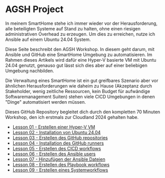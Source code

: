 # AGSH Project

In meinem SmartHome stehe ich immer wieder vor der Herausforderung, alle beteiligten Systeme auf Stand zu halten, ohne einen riesigen administrativen Overhead zu erzeugen. Um dies zu erreichen, nutze ich Ansible auf einem Ubuntu 24.04 System.

Diese Seite beschreibt den AGSH Workshop. In diesem geht darum, mit Ansible und GitHub eine SmartHome Umgebung zu automatisieren. Im Rahmen dieses Artikels wird dafür eine Hyper-V basierte VM mit Ubuntu 24.04 genutzt, genauso gut lässt sich dies aber auf einer beliebigen Umgebung nachbilden.

Die Verwaltung eines SmartHome ist ein gut greifbares Szenario aber vor ähnlichen Herausforderungen wie daheim zu Hause (Akzeptanz durch Stakeholder, wenig zeitliche Ressourcen, kein Budget für aufwändige Softwaremanagement Suiten) stehen viele CICD Umgebungen in denen "Dinge" automatisiert werden müssen.

Dieses GitHub Repository begleitet dich durch den kompletten 70 Minuten Workshop, den ich erstmals zur Cloudland 2024 gehalten habe.

- [Lesson 01 - Erstellen einer Hyper-V VM](./Lesson01-create_vm/Lesson01.md)
- [Lesson 02 - Installation von Ubuntu 24.04](./Lesson02-install_ubuntu_in_vm/Lesson02.md)
- [Lesson 03 - Erstellen des GitHub repositories](./Lesson03-create_gh_repository/Lesson03.md)
- [Lesson 04 - Installation des GitHub runners](./Lesson04-install_github_runner/Lesson04.md)
- [Lesson 05 - Erstellen des CICD workflows](./Lesson05-create_cicd_workflow/Lesson05.md)
- [Lesson 06 - Erstellen des Ansible users](./Lesson06-create_ansible_user/Lession06.md)
- [Lesson 07 - Hinzufügen der Ansible Dateien](./Lesson07-add_ansible_files/Lesson07.md)
- [Lesson 08 - Erstellen des Playbook workflows](./Lesson08-create-playbook-workflow/Lesson08.md)
- [Lesson 09 - Erstellen eines Systemworkflows]()